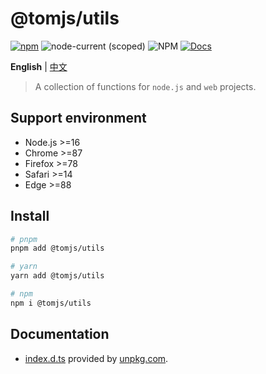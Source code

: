 # @tomjs/utils

[![npm](https://img.shields.io/npm/v/@tomjs/utils)](https://www.npmjs.com/package/@tomjs/utils) ![node-current (scoped)](https://img.shields.io/node/v/@tomjs/utils) ![NPM](https://img.shields.io/npm/l/@tomjs/utils) [![Docs](https://img.shields.io/badge/API-unpkg-orange)](https://www.unpkg.com/browse/@tomjs/utils/dist/index.d.ts)

**English** | [中文](./README.zh_CN.md)

> A collection of functions for `node.js` and `web` projects.

## Support environment

- Node.js >=16
- Chrome >=87
- Firefox >=78
- Safari >=14
- Edge >=88

## Install

```bash
# pnpm
pnpm add @tomjs/utils

# yarn
yarn add @tomjs/utils

# npm
npm i @tomjs/utils
```

## Documentation

- [index.d.ts](https://www.unpkg.com/browse/@tomjs/utils/dist/index.d.ts) provided by [unpkg.com](https://www.unpkg.com).
